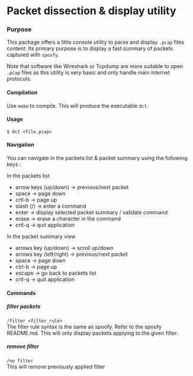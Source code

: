 # Packet dissection & display utility

### Purpose

This package offers a little console utility to parse and display `.pcap` files content. Its primary purpose is to display a fast summary of packets captured with `spoofy`.

Note that software like Wireshark or Tcpdump are more suitable to open `.pcap` files as this utility is very basic and only handle main internet protocols.

#### Compilation
Use `make` to compile. This will produce the executable `dct`.

#### Usage
`$ dct <file.pcap>`

#### Navigation

You can navigate in the packets list & packet summary using the following keys :

In the packets list
* arrow keys (up/down) -> previous/next packet
* space -> page down
* crtl-b -> page up
* slash (/) -> enter a command
* enter -> display selected packet summary / validate command
* erase -> erase a character in the command
* crtl-q -> quit application

In the packet summary view
* arrows key (up/down) -> scroll up/down
* arrows key (left/right) -> previous/next packet
* space -> page down
* ctrl-b -> page up
* escape -> go back to packets list
* crtl-q -> quit application

#### Commands

##### filter packets
`/filter <filter_rule>`
<br>
The filter rule syntax is the same as spoofy. Refer to the spoofy README.md. This will only display packets applying to the given filter.

##### remove filter
`/no filter`
<br>
This will remove previously applied filter
